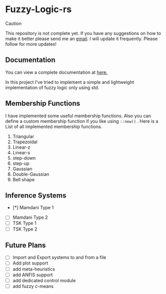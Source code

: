 # Fuzzy-Logic-rs

> [!CAUTION]
> This repository is not complete yet. If you have any suggestions on how to make it better please send me an [email](mailto:s.mohammad.amin.sadat@gmail.com).
> I will update it frequently.
> Please follow for more updates!

## Documentation
You can view a complete documentation at [here.](https://mechaneurons.github.io/Fuzzy-Logic-rs/)

In this project I've tried to implement a simple and lightweight implementation of fuzzy logic only using std.

## Membership Functions

I have implemented some useful membership functions. Also you can define a custom membership function if you like using `::new()` . Here is a List of all implemented membership functions.

1. Triangular
2. Trapezoidal
3. Linear-z
4. Linear-s
5. step-down
6. step-up
7. Gaussian
8. Double-Gaussian
9. Bell shape

## Inference Systems

* [*] Mamdani Type 1
* [ ] Mamdani Type 2
* [ ] TSK Type 1
* [ ] TSK Type 2

## Future Plans

* [ ] Import and Export systems to and from a file
* [ ] Add plot support
* [ ] add meta-heuristics
* [ ] add ANFIS support
* [ ] add dedicated control module
* [ ] add fuzzy c-means
